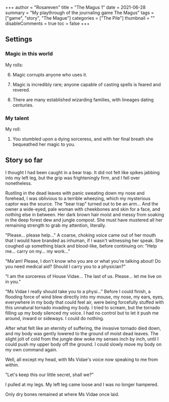 +++
author = "Rosareven"
title = "The Magus 1"
date = 2021-06-28
summary = "My playthrough of the journaling game The Magus"
tags = ["game", "story", "The Mague"]
categories = ["The Pile"]
thumbnail = ""
disableComments = true
toc = false
+++

## Settings

### Magic in this world
My rolls:

6. Magic corrupts anyone who uses it.

9. Magic is incredibly rare; anyone capable of casting spells is feared and revered.

11. There are many established wizarding families, with lineages dating centuries.

### My talent
My roll:
1. You stumbled upon a dying sorceress, and with her final breath she bequeathed her magic to you.

## Story so far
I thought I had been caught in a bear trap. It did not felt like spikes jabbing into my left leg, but the grip was frighteningly firm, and I fell over nonetheless. 

Rustling in the dead leaves with panic sweating down my nose and forehead, I was oblivious to a terrible wheezing, which my mysterious captor was the source. The "bear trap" turned out to be an arm... And the owner a wide-eyed, pale woman with cheekbones and skin for a face, and nothing else in between. Her dark brown hair moist and messy from soaking in the deep forest dew and jungle compost. She must have mustered all her remaining strength to grab my attention, literally.

"Please... please help..." A coarse, choking voice came out of her mouth that I would have branded as inhuman, if I wasn't witnessing her speak. She coughed up something black and blood-like, before continuing on: "Help me... carry on my... my work..."

"Ma'am! Please, I don't know who you are or what you're talking about! Do you need medical aid? Should I carry you to a physician?"

"I am the sorceress of House Vidae... The last of us. Please... let me live on in you."

"Ms Vidae I really should take you to a physi..." Before I could finish, a flooding force of wind blew directly into my mouse, my nose, my ears, eyes, everywhere in my body that could feel air, were being forcefully stuffed with this unnatural tornado invading my body. I tried to scream, but the tornado filling up my body silenced my voice. I had no control but to let it push me around, inward or sideways. I could do nothing. 

After what felt like an eternity of suffering, the invasive tornado died down, and my body was gently lowered to the ground of moist dead leaves. The slight jolt of cold from the jungle dew woke my senses inch by inch, until I could push my upper body off the ground. I could slowly move my body on my own command again.

Well, all except my head, with Ms Vidae's voice now speaking to me from within. 

"Let's keep this our little secret, shall we?"

I pulled at my legs. My left leg came loose and I was no longer hampered.

Only dry bones remained at where Ms Vidae once laid.
